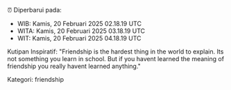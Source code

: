 ⏰ Diperbarui pada:
- WIB: Kamis, 20 Februari 2025 02.18.19 UTC
- WITA: Kamis, 20 Februari 2025 03.18.19 UTC
- WIT: Kamis, 20 Februari 2025 04.18.19 UTC

Kutipan Inspiratif:
"Friendship is the hardest thing in the world to explain. Its not something you learn in school. But if you havent learned the meaning of friendship you really havent learned anything."


Kategori: friendship

